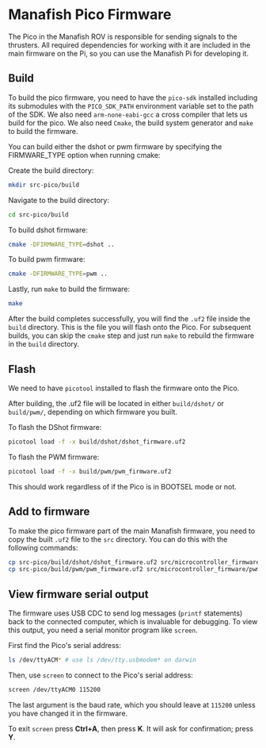 # Manafish Pico Firmware

The Pico in the Manafish ROV is responsible for sending signals to the thrusters. All required dependencies for working with it are included in the main firmware on the Pi, so you can use the Manafish Pi for developing it.

## Build

To build the pico firmware, you need to have the `pico-sdk` installed including its submodules with the `PICO_SDK_PATH` environment variable set to the path of the SDK. We also need `arm-none-eabi-gcc` a cross compiler that lets us build for the pico. We also need `Cmake`, the build system generator and `make` to build the firmware.

You can build either the dshot or pwm firmware by specifying the FIRMWARE_TYPE option when running cmake:

Create the build directory:

```sh
mkdir src-pico/build
```

Navigate to the build directory:

```sh
cd src-pico/build
```

To build dshot firmware:

```sh
cmake -DFIRMWARE_TYPE=dshot ..
```

To build pwm firmware:

```sh
cmake -DFIRMWARE_TYPE=pwm ..
```

Lastly, run `make` to build the firmware:

```sh
make
```

After the build completes successfully, you will find the `.uf2` file inside the `build` directory. This is the file you will flash onto the Pico. For subsequent builds, you can skip the `cmake` step and just run `make` to rebuild the firmware in the `build` directory.

## Flash

We need to have `picotool` installed to flash the firmware onto the Pico.

After building, the .uf2 file will be located in either `build/dshot/` or `build/pwm/`, depending on which firmware you built.

To flash the DShot firmware:

```sh
picotool load -f -x build/dshot/dshot_firmware.uf2
```

To flash the PWM firmware:

```sh
picotool load -f -x build/pwm/pwm_firmware.uf2
```

This should work regardless of if the Pico is in BOOTSEL mode or not.

## Add to firmware

To make the pico firmware part of the main Manafish firmware, you need to copy the built `.uf2` file to the `src` directory. You can do this with the following commands:

```sh
cp src-pico/build/dshot/dshot_firmware.uf2 src/microcontroller_firmware/dshot.uf2
cp src-pico/build/pwm/pwm_firmware.uf2 src/microcontroller_firmware/pwm.uf2
```

## View firmware serial output

The firmware uses USB CDC to send log messages (`printf` statements) back to the connected computer, which is invaluable for debugging. To view this output, you need a serial monitor program like `screen`.

First find the Pico's serial address:

```sh
ls /dev/ttyACM* # use ls /dev/tty.usbmodem* on darwin
```

Then, use `screen` to connect to the Pico's serial address:

```sh
screen /dev/ttyACM0 115200
```

The last argument is the baud rate, which you should leave at `115200` unless you have changed it in the firmware.

To exit `screen` press **Ctrl+A**, then press **K**. It will ask for confirmation; press **Y**.
